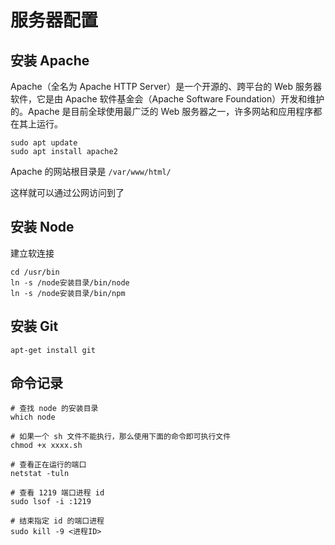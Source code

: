 # 服务器配置

## 安装 Apache

Apache（全名为 Apache HTTP Server）是一个开源的、跨平台的 Web 服务器软件，它是由 Apache 软件基金会（Apache Software Foundation）开发和维护的。Apache 是目前全球使用最广泛的 Web 服务器之一，许多网站和应用程序都在其上运行。

```shell
sudo apt update
sudo apt install apache2
```

Apache 的网站根目录是 `/var/www/html/`

这样就可以通过公网访问到了

## 安装 Node

建立软连接

```shell
cd /usr/bin
ln -s /node安装目录/bin/node
ln -s /node安装目录/bin/npm
```

## 安装 Git

```shell
apt-get install git
```

## 命令记录

```shell
# 查找 node 的安装目录
which node

# 如果一个 sh 文件不能执行，那么使用下面的命令即可执行文件
chmod +x xxxx.sh

# 查看正在运行的端口
netstat -tuln

# 查看 1219 端口进程 id
sudo lsof -i :1219

# 结束指定 id 的端口进程
sudo kill -9 <进程ID>
```
